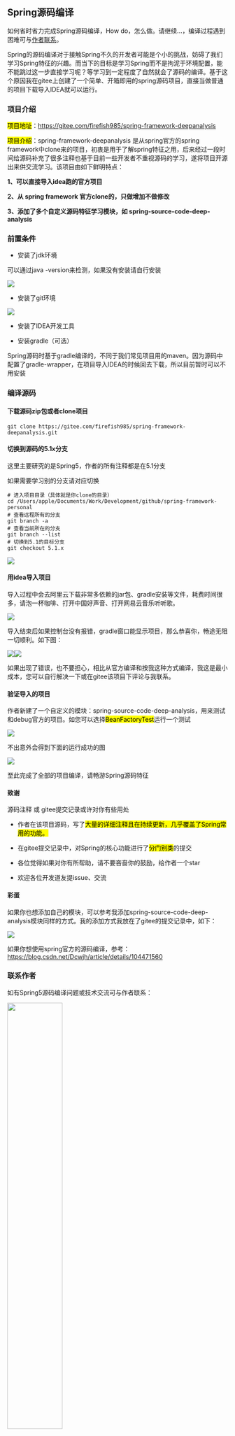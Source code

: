 
## Spring源码编译

如何省时省力完成Spring源码编译，How do，怎么做。请继续...，编译过程遇到困难可与<a href="https://gitee.com/firefish985/spring-framework-deepanalysis/tree/5.1.x#%E5%BD%A9%E8%9B%8B">作者联系</a>。

Spring的源码编译对于接触Spring不久的开发者可能是个小的挑战，妨碍了我们学习Spring特征的兴趣。而当下的目标是学习Spring而不是拘泥于环境配置，能不能跳过这一步直接学习呢？等学习到一定程度了自然就会了源码的编译。基于这个原因我在gitee上创建了一个简单、开箱即用的spring源码项目，直接当做普通的项目下载导入IDEA就可以运行。

### 项目介绍

<mark>项目地址</mark>：https://gitee.com/firefish985/spring-framework-deepanalysis

<mark>项目介绍</mark>：spring-framework-deepanalysis 是从spring官方的spring framework中clone来的项目，初衷是用于了解spring特征之用，后来经过一段时间给源码补充了很多注释也基于目前一些开发者不重视源码的学习，遂将项目开源出来供交流学习。该项目由如下鲜明特点：

**1、可以直接导入idea跑的官方项目**

**2、从 spring framework 官方clone的，只做增加不做修改**

**3、添加了多个自定义源码特征学习模块，如 spring-source-code-deep-analysis**

### 前置条件

- 安装了jdk环境


可以通过java -version来检测，如果没有安装请自行安装

![](https://firefish-dev-images.oss-cn-hangzhou.aliyuncs.com/dev-images/2022-09-10-09-01-12-image.png)

- 安装了git环境


![](https://firefish-dev-images.oss-cn-hangzhou.aliyuncs.com/dev-images/2022-09-10-09-19-53-image.png)

- 安装了IDEA开发工具

- 安装gradle（可选）


Spring源码时基于gradle编译的，不同于我们常见项目用的maven。因为源码中配置了gradle-wrapper，在项目导入IDEA的时候回去下载，所以目前暂时可以不用安装

### 编译源码

#### 下载源码zip包或者clone项目

```shell
git clone https://gitee.com/firefish985/spring-framework-deepanalysis.git
```

#### 切换到源码的5.1x分支

这里主要研究的是Spring5，作者的所有注释都是在5.1分支

如果需要学习别的分支请对应切换

```shell
# 进入项目目录（具体就是你clone的目录）
cd /Users/apple/Documents/Work/Development/github/spring-framework-personal
# 查看远程所有的分支
git branch -a
# 查看当前所在的分支
git branch --list
# 切换到5.1的目标分支
git checkout 5.1.x
```

![](https://firefish-dev-images.oss-cn-hangzhou.aliyuncs.com/dev-images/2022-09-10-09-50-19-image.png)

#### 用idea导入项目

导入过程中会去阿里云下载非常多依赖的jar包、gradle安装等文件，耗费时间很多，请泡一杯咖啡、打开中国好声音、打开网易云音乐听听歌。

![](https://firefish-dev-images.oss-cn-hangzhou.aliyuncs.com/dev-images/2022-09-10-09-33-30-image.png)

导入结束后如果控制台没有报错，gradle窗口能显示项目，那么恭喜你，畅途无阻一切顺利。如下图：

![](https://firefish-dev-images.oss-cn-hangzhou.aliyuncs.com/dev-images/2022-09-10-09-38-54-image.png)![](https://firefish-dev-images.oss-cn-hangzhou.aliyuncs.com/dev-images/2022-09-10-09-39-36-image.png)

如果出现了错误，也不要担心，相比从官方编译和按我这种方式编译，我这是最小成本，您可以自行解决一下或在gitee该项目下评论与我联系。

#### 验证导入的项目

作者新建了一个自定义的模块：spring-source-code-deep-analysis，用来测试和debug官方的项目。如您可以选择<mark>BeanFactoryTest</mark>运行一个测试

![](https://firefish-dev-images.oss-cn-hangzhou.aliyuncs.com/dev-images/2022-09-10-09-52-43-image.png)

不出意外会得到下面的运行成功的图

![](https://firefish-dev-images.oss-cn-hangzhou.aliyuncs.com/dev-images/2022-09-10-09-55-38-image.png)

至此完成了全部的项目编译，请畅游Spring源码特征

#### 致谢

源码注释 或 gitee提交记录或许对你有些用处

- 作者在该项目源码，写了<mark>大量的详细注释且在持续更新，几乎覆盖了Spring常用的功能。</mark>

- 在gitee提交记录中，对Spring的核心功能进行了<mark>分门别类</mark>的提交

- 各位觉得如果对你有所帮助，请不要吝啬你的鼓励，给作者一个star

- 欢迎各位开发道友提issue、交流


#### 彩蛋

如果你也想添加自己的模块，可以参考我添加spring-source-code-deep-analysis模块同样的方式。我的添加方式我放在了gitee的提交记录中，如下：

![](https://firefish-dev-images.oss-cn-hangzhou.aliyuncs.com/dev-images/2022-09-10-10-06-31-image.png)

如果你想使用spring官方的源码编译，参考：https://blog.csdn.net/Dcwjh/article/details/104471560

### 联系作者

如有Spring5源码编译问题或技术交流可与作者联系：

<img src="https://firefish-dev-images.oss-cn-hangzhou.aliyuncs.com/dev-images/Snip20221023_13.png" width="50%" height="50%">

